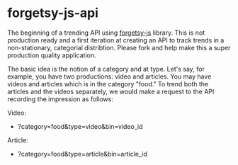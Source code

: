 forgetsy-js-api
===============

The beginning of a trending API using [forgetsy-js](https://github.com/kirk7880/forgetsy-js) library. This is not production ready and a first iteration at creating an API to track trends in a non-stationary, categorial distribtion. Please fork and help make this a super production quality application. 

The basic idea is the notion of a category and at type. Let's say, for example, you have two productions: video and articles. 
You may have videos and articles which is in the category "food." To trend both the articles and the videos separately, we would make a request to the API recording the impression as follows:

Video:
- ?category=food&type=video&bin=video_id

Article:
- ?category=food&type=article&bin=article_id


